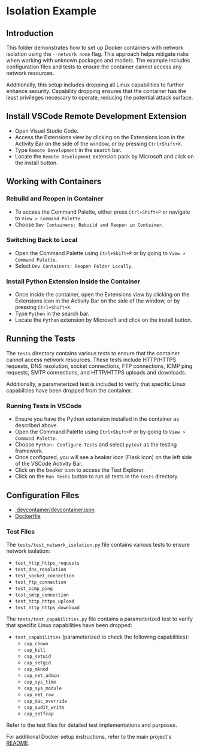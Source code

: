 # Isolation Example

## Introduction
This folder demonstrates how to set up Docker containers with network isolation using the `--network none` flag. This approach helps mitigate risks when working with unknown packages and models. The example includes configuration files and tests to ensure the container cannot access any network resources.

Additionally, this setup includes dropping all Linux capabilities to further enhance security. Capability dropping ensures that the container has the least privileges necessary to operate, reducing the potential attack surface.

## Install VSCode Remote Development Extension
- Open Visual Studio Code.
- Access the Extensions view by clicking on the Extensions icon in the Activity Bar on the side of the window, or by pressing `Ctrl+Shift+X`.
- Type `Remote Development` in the search bar.
- Locate the `Remote Development` extension pack by Microsoft and click on the install button.

## Working with Containers
### Rebuild and Reopen in Container
- To access the Command Palette, either press `Ctrl+Shift+P` or navigate to `View > Command Palette`.
- Choose `Dev Containers: Rebuild and Reopen in Container`.

### Switching Back to Local
- Open the Command Palette using `Ctrl+Shift+P` or by going to `View > Command Palette`.
- Select `Dev Containers: Reopen Folder Locally`.

### Install Python Extension Inside the Container
- Once inside the container, open the Extensions view by clicking on the Extensions icon in the Activity Bar on the side of the window, or by pressing `Ctrl+Shift+X`.
- Type `Python` in the search bar.
- Locate the `Python` extension by Microsoft and click on the install button.

## Running the Tests
The `tests` directory contains various tests to ensure that the container cannot access network resources. These tests include HTTP/HTTPS requests, DNS resolution, socket connections, FTP connections, ICMP ping requests, SMTP connections, and HTTP/HTTPS uploads and downloads.

Additionally, a parameterized test is included to verify that specific Linux capabilities have been dropped from the container.

### Running Tests in VSCode
- Ensure you have the Python extension installed in the container as described above.
- Open the Command Palette using `Ctrl+Shift+P` or by going to `View > Command Palette`.
- Choose `Python: Configure Tests` and select `pytest` as the testing framework.
- Once configured, you will see a beaker icon (Flask icon) on the left side of the VSCode Activity Bar.
- Click on the beaker icon to access the Test Explorer.
- Click on the `Run Tests` button to run all tests in the `tests` directory.

## Configuration Files
- [.devcontainer/devcontainer.json](./.devcontainer/devcontainer.json)
- [Dockerfile](./Dockerfile)

### Test Files
The `tests/test_network_isolation.py` file contains various tests to ensure network isolation:

- `test_http_https_requests`
- `test_dns_resolution`
- `test_socket_connection`
- `test_ftp_connection`
- `test_icmp_ping`
- `test_smtp_connection`
- `test_http_https_upload`
- `test_http_https_download`

The `tests/test_capabilities.py` file contains a parameterized test to verify that specific Linux capabilities have been dropped:

- `test_capabilities` (parameterized to check the following capabilities):
  - `cap_chown`
  - `cap_kill`
  - `cap_setuid`
  - `cap_setgid`
  - `cap_mknod`
  - `cap_net_admin`
  - `cap_sys_time`
  - `cap_sys_module`
  - `cap_net_raw`
  - `cap_dac_override`
  - `cap_audit_write`
  - `cap_setfcap`

Refer to the test files for detailed test implementations and purposes.

For additional Docker setup instructions, refer to the main project's [README](../README.md).
